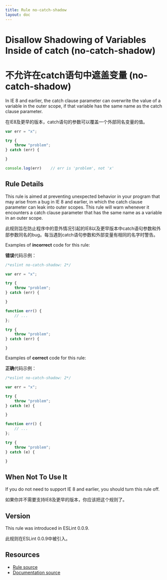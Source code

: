 ```yaml
---
title: Rule no-catch-shadow
layout: doc
---
```

<!-- Note: No pull requests accepted for this file. See README.md in the root directory for details. -->

# Disallow Shadowing of Variables Inside of catch (no-catch-shadow)
# 不允许在catch语句中遮盖变量 (no-catch-shadow)

In IE 8 and earlier, the catch clause parameter can overwrite the value of a variable in the outer scope, if that variable has the same name as the catch clause parameter.

在IE8及更早的版本，catch语句的参数可以覆盖一个外部同名变量的值。

```js
var err = "x";

try {
    throw "problem";
} catch (err) {

}

console.log(err)    // err is 'problem', not 'x'
```

## Rule Details

This rule is aimed at preventing unexpected behavior in your program that may arise from a bug in IE 8 and earlier, in which the catch clause parameter can leak into outer scopes. This rule will warn whenever it encounters a catch clause parameter that has the same name as a variable in an outer scope.

此规则旨在防止程序中的意外情况引起的IE8以及更早版本中catch语句参数和外部参数同名的bug。每当遇到catch语句参数和外部变量有相同的名字时警告。

Examples of **incorrect** code for this rule:

**错误**代码示例：

```js
/*eslint no-catch-shadow: 2*/

var err = "x";

try {
    throw "problem";
} catch (err) {

}

function err() {
    // ...
};

try {
    throw "problem";
} catch (err) {

}
```

Examples of **correct** code for this rule:

**正确**代码示例：

```js
/*eslint no-catch-shadow: 2*/

var err = "x";

try {
    throw "problem";
} catch (e) {

}

function err() {
    // ...
};

try {
    throw "problem";
} catch (e) {

}
```

## When Not To Use It

If you do not need to support IE 8 and earlier, you should turn this rule off.

如果你并不需要支持IE8及更早的版本，你应该把这个规则了。

## Version

This rule was introduced in ESLint 0.0.9.

此规则在ESLint 0.0.9中被引入。

## Resources

* [Rule source](https://github.com/eslint/eslint/tree/master/lib/rules/no-catch-shadow.js)
* [Documentation source](https://github.com/eslint/eslint/tree/master/docs/rules/no-catch-shadow.md)
